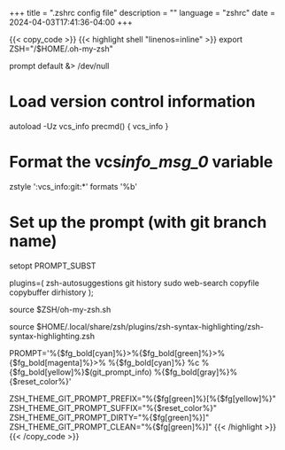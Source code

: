 +++
title = ".zshrc config file"
description = ""
language = "zshrc"
date = 2024-04-03T17:41:36-04:00
+++

{{< copy_code >}}
{{< highlight shell "linenos=inline" >}}
export ZSH="/$HOME/.oh-my-zsh"

prompt default &> /dev/null

# Load version control information

autoload -Uz vcs_info
precmd() { vcs_info }

# Format the vcs*info_msg_0* variable

zstyle ':vcs_info:git:\*' formats '%b'

# Set up the prompt (with git branch name)

setopt PROMPT_SUBST

plugins=(
zsh-autosuggestions
git
history
sudo
web-search
copyfile
copybuffer
dirhistory
);

source $ZSH/oh-my-zsh.sh

source $HOME/.local/share/zsh/plugins/zsh-syntax-highlighting/zsh-syntax-highlighting.zsh

PROMPT='%{$fg_bold[cyan]%}>%{$fg_bold[green]%}>%{$fg_bold[magenta]%}>% %{$fg_bold[cyan]%} %c %{$fg_bold[yellow]%}$(git_prompt_info) %{$fg_bold[gray]%}%{$reset_color%}'

ZSH_THEME_GIT_PROMPT_PREFIX="%{$fg[green]%}[%{$fg[yellow]%}"
ZSH_THEME_GIT_PROMPT_SUFFIX="%{$reset_color%}"
ZSH_THEME_GIT_PROMPT_DIRTY="%{$fg[green]%}]"
ZSH_THEME_GIT_PROMPT_CLEAN="%{$fg[green]%}]"
{{< /highlight >}}
{{< /copy_code >}}
